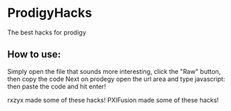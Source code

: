 # ProdigyHacks
The best hacks for prodigy

## How to use:
Simply open the file that sounds more interesting, click the "Raw" button, then copy the code
Next on prodegy open the url area and type javascript: then paste the code and hit enter!

rxzyx made some of these hacks!
PXIFusion made some of these hacks!

